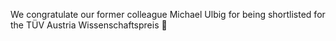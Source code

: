---
---

We congratulate our former colleague Michael Ulbig for being shortlisted for the TÜV Austria Wissenschaftspreis 🥂